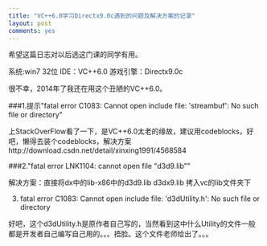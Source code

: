 ```yaml
---
title: "VC++6.0学习Directx9.0c遇到的问题及解决方案的记录"
layout: post
comments: yes
---
```


希望这篇日志对以后选这门课的同学有用。

系统:win7 32位 IDE：VC++6.0 游戏引擎：Directx9.0c

 
很不幸，2014年了我还在用这个丑陋的VC++6.0。

###1.提示"fatal error C1083: Cannot open include file: 'streambuf': No such file or directory"

上StackOverFlow看了一下，是VC++6.0太老的缘故，建议用codeblocks，好吧，懒得去装个codeblocks，解决方案http://download.csdn.net/detail/xinxing1991/4568584

 

 

###2."fatal error LNK1104: cannot open file "d3d9.lib""

解决方案：直接将dx中的lib-x86中的d3d9.lib d3dx9.lib 拷入vc的lib文件夹下

 

3. fatal error C1083: Cannot open include file: 'd3dUtility.h': No such file or directory

好吧，这个d3dUtility.h是原作者自己写的，当然看到这中什么Utility的文件一般都是开发者自己编写自己用的。。。捂脸。这个文件老师给出了。。。
